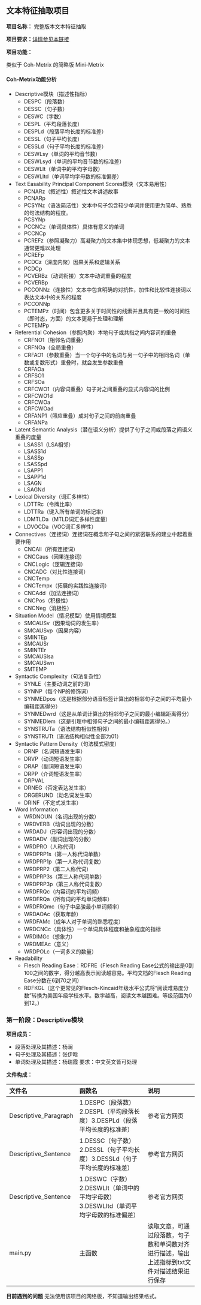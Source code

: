 ## 文本特征抽取项目 ##

**项目名称：** 完整版本文本特征抽取

**项目要求：**[详情参见本链接](https://github.com/superxiaoqiang/blcu_py_nlp/blob/master/ch11_Python_Advanced6_NLP_1.md)

**项目功能：**

类似于 Coh-Metrix 的简略版 Mini-Metrix

#### Coh-Metrix功能分析 ####
- Descriptive模块（描述性指标）
  - DESPC（段落数）
  - DESSC（句子数）
  - DESWC（字数）
  - DESPL（平均段落长度）
  - DESPLd（段落平均长度的标准差）
  - DESSL（句子平均长度）
  - DESSLd（句子平均长度的标准差）
  - DESWLsy（单词的平均音节数）
  - DESWLsyd（单词的平均音节数的标准差）
  - DESWLlt（单词中的平均字母数）
  - DESWLltd（单词平均字母数的标准偏差）
- Text Easability Principal Component Scores模块（文本易用性）
  - PCNARz（叙述性）叙述性文本讲述故事
  - PCNARp
  - PCSYNz（语法简洁性）文本中句子包含较少单词并使用更为简单、熟悉的句法结构的程度。
  - PCSYNp
  - PCCNCz（单词具体性）具体有意义的单词
  - PCCNCp
  - PCREFz（参照凝聚力）高凝聚力的文本集中体现思想，低凝聚力的文本通常更难以处理
  - PCREFp
  - PCDCz（深度内聚）因果关系和逻辑关系
  - PCDCp
  - PCVERBz（动词衔接）文本中动词重叠的程度
  - PCVERBp
  - PCCONNz（连接性）文本中包含明确的对抗性，加性和比较性连接词以表达文本中的关系的程度
  - PCCONNp
  - PCTEMPz（时间）包含更多关于时间性的线索并且具有更一致的时间性（即时态，方面）的文本更易于处理和理解
  - PCTEMPp
- Referential Cohesion（参照内聚）本地句子或共指之间内容词的重叠
  - CRFNO1（相邻名词重叠）
  - CRFNOa（全局重叠）
  - CRFAO1（参数重叠）当一个句子中的名词与另一句子中的相同名词（单数或复数形式）重叠时，就会发生参数重叠
  - CRFAOa
  - CRFSO1
  - CRFSOa
  - CRFCWO1（内容词重叠）句子对之间重叠的显式内容词的比例
  - CRFCWO1d
  - CRFCWOa
  - CRFCWOad
  - CRFANP1（照应重叠）成对句子之间的前向重叠
  - CRFANPa
- Latent Semantic Analysis（潜在语义分析）提供了句子之间或段落之间语义重叠的度量
  - LSASS1（LSA相邻）
  - LSASS1d
  - LSASSp
  - LSASSpd
  - LSAPP1
  - LSAPP1d
  - LSAGN
  - LSAGNd
- Lexical Diversity（词汇多样性）
  - LDTTRc（令牌比率）
  - LDTTRa（键入所有单词的标记率）
  - LDMTLDa（MTLD词汇多样性度量）
  - LDVOCDa（VOC词汇多样性）
- Connectives（连接词）连接词在概念和子句之间的紧密联系的建立中起着重要作用
  - CNCAll（所有连接词）
  - CNCCaus（因果连接词）
  - CNCLogic（逻辑连接词）
  - CNCADC（对比性连接词）
  - CNCTemp
  - CNCTempx（拓展的实践性连接词）
  - CNCAdd（加法连接词）
  - CNCPos（积极性）
  - CNCNeg（消极性）
- Situation Model（情况模型）使用情境模型
  - SMCAUSv（因果动词的发生率）
  - SMCAUSvp（因果内容）
  - SMINTEp
  - SMCAUSr
  - SMINTEr 
  - SMCAUSlsa
  - SMCAUSwn
  - SMTEMP
- Syntactic Complexity（句法复杂性）
  - SYNLE（主要动词之前的词）
  - SYNNP（每个NP的修饰词）
  - SYNMEDpos（这是根据部分语音标签计算出的相邻句子之间的平均最小编辑距离得分）
  - SYNMEDwrd（这是从单词计算出的相邻句子之间的最小编辑距离得分）
  - SYNMEDlem（这是引理中相邻句子之间的最小编辑距离得分。）
  - SYNSTRUTa（语法结构相似性相邻）
  - SYNSTRUTt（语法结构相似性全部为01）
- Syntactic Pattern Density（句法模式密度）
  - DRNP（名词短语发生率）
  - DRVP（动词短语发生率）
  - DRAP（副词短语发生率）
  - DRPP（介词短语发生率）
  - DRPVAL
  - DRNEG（否定表达发生率）
  - DRGERUND（动名词发生率）
  - DRINF（不定式发生率）
- Word Information
  - WRDNOUN（名词出现的分数）
  - WRDVERB（动词出现的分数）
  - WRDADJ（形容词出现的分数）
  - WRDADV（副词出现的分数）
  - WRDPRO（人称代词）
  - WRDPRP1s（第一人称代词单数）
  - WRDPRP1p（第一人称代词复数）
  - WRDPRP2（第二人称代词）
  - WRDPRP3s（第三人称代词单数）
  - WRDPRP3p（第三人称代词复数）
  - WRDFRQc（内容词的平均词频）
  - WRDFRQa（所有词的平均单词频率）
  - WRDFRQmc（句子中品骏最小单词频率）
  - WRDAOAc（获取年龄）
  - WRDFAMc（成年人对于单词的熟悉程度）
  - WRDCNCc（具体性）一个单词具体程度和抽象程度的指标
  - WRDIMGc（想象力）
  - WRDMEAc（意义）
  - WRDPOLc（一词多义的数量）
- Readability
  - Flesch Reading Ease：RDFRE（Flesch Reading Ease公式的输出是0到100之间的数字，得分越高表示阅读越容易。平均文档的Flesch Reading Ease分数在6到70之间）
  - RDFKGL（这个更常见的Flesch-Kincaid年级水平公式将“阅读难易度分数”转换为美国年级学校水平。数字越高，阅读文本越困难。等级范围为0到12。）
  
### 第一阶段：Descriptive模块 ###

**项目成员：**
- 段落处理及其描述：杨澜
- 句子处理及其描述：张伊晗
- 单词处理及其描述：杨瑞霞
要求：中文英文皆可处理

**文件构成：**

| 文件名| 函数名 | 说明 | 
| :--- | :--- | :--- | 
| Descriptive_Paragraph | 1.DESPC（段落数）2.DESPL（平均段落长度）3.DESPLd（段落平均长度的标准差） | 参考官方网页 |
| Descriptive_Sentence | 1.DESSC（句子数）2.DESSL（句子平均长度）3.DESSLd（句子平均长度的标准差）| 参考官方网页 |
| Descriptive_Sentence | 1.DESWC（字数）2.DESWLlt（单词中的平均字母数）3.DESWLltd（单词平均字母数的标准偏差） | 参考官方网页 |
| main.py | 主函数 | 读取文章，可通过段落数，句子数和单词数对齐进行描述，输出上述指标到txt文件对描述结果进行保存 |

**目前遇到的问题**
无法使用该项目的网络版，不知道输出结果格式。
